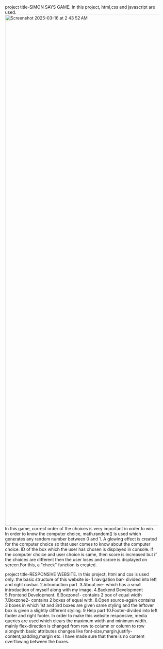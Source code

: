project title-SIMON SAYS GAME.
In this project, html,css and javascript are used.
<img width="1680" alt="Screenshot 2025-03-16 at 2 43 52 AM" src="https://github.com/user-attachments/assets/8dc28804-90c4-45a8-ac91-7ef9e9964136" />
In this game, correct order of the choices is very important in order to win.
In order to know the computer choice, math.random() is used which generates any random number between 0 and 1.
A glowing effect is created for the computer choice so that user comes to know about the computer choice.
ID of the box which the user has chosen is displayed in console.
If the computer choice and user choice is same, then score is increased but if the choices are different then the user loses and scrore is displayed on screen.For this, a "check" function is created.


project title-RESPONSIVE WEBSITE.
In this project, html and css is used only.
the basic structure of this website is-
1.navigation bar- divided into left and right navbar.
2.introduction part.
3.About me- which has a small introduction of myself along with my image.
4.Backend Development
5.Frontend Development.
6.Boxzone1- contains 2 box of equal width
7.Boxzone2- contains 2 boxes of equal with.
8.Open source-again contains 3 boxes in which 1st and 3rd boxes are given same styling and the leftover box is given a slightly different styling.
9.Help part
10.Footer-divided into left footer and right footer.
In order to make this website responsive, media queries are used which clears the maximum width and minimum width.
mainly flex-direction is changed from row to column or column to row alongwith basic attributes changes like font-size,margin,justify-content,padding,margin etc.
i have made sure that there is no content overflowing between the boxes.
